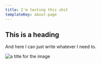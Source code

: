 ```yaml
---
title: I'm testing this shit
templateKey: about-page
---
```

## This is a heading

And here I can just write whatever I need to.

![](/img/coffee.png "a title for the image")
